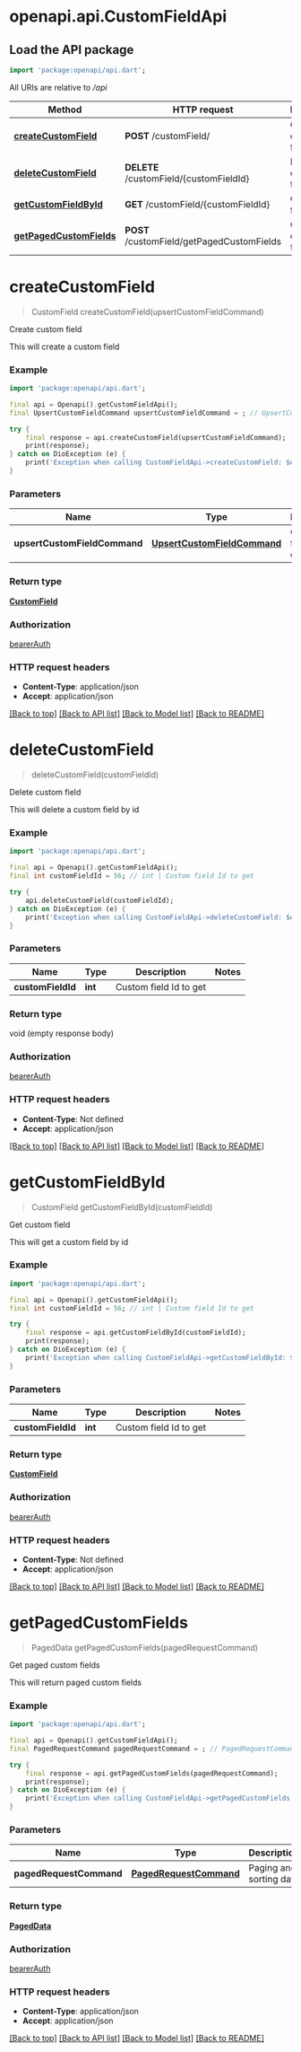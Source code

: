 # openapi.api.CustomFieldApi

## Load the API package
```dart
import 'package:openapi/api.dart';
```

All URIs are relative to */api*

Method | HTTP request | Description
------------- | ------------- | -------------
[**createCustomField**](CustomFieldApi.md#createcustomfield) | **POST** /customField/ | Create custom field
[**deleteCustomField**](CustomFieldApi.md#deletecustomfield) | **DELETE** /customField/{customFieldId} | Delete custom field
[**getCustomFieldById**](CustomFieldApi.md#getcustomfieldbyid) | **GET** /customField/{customFieldId} | Get custom field
[**getPagedCustomFields**](CustomFieldApi.md#getpagedcustomfields) | **POST** /customField/getPagedCustomFields | Get paged custom fields


# **createCustomField**
> CustomField createCustomField(upsertCustomFieldCommand)

Create custom field

This will create a custom field

### Example
```dart
import 'package:openapi/api.dart';

final api = Openapi().getCustomFieldApi();
final UpsertCustomFieldCommand upsertCustomFieldCommand = ; // UpsertCustomFieldCommand | Custom field to create

try {
    final response = api.createCustomField(upsertCustomFieldCommand);
    print(response);
} catch on DioException (e) {
    print('Exception when calling CustomFieldApi->createCustomField: $e\n');
}
```

### Parameters

Name | Type | Description  | Notes
------------- | ------------- | ------------- | -------------
 **upsertCustomFieldCommand** | [**UpsertCustomFieldCommand**](UpsertCustomFieldCommand.md)| Custom field to create | 

### Return type

[**CustomField**](CustomField.md)

### Authorization

[bearerAuth](../README.md#bearerAuth)

### HTTP request headers

 - **Content-Type**: application/json
 - **Accept**: application/json

[[Back to top]](#) [[Back to API list]](../README.md#documentation-for-api-endpoints) [[Back to Model list]](../README.md#documentation-for-models) [[Back to README]](../README.md)

# **deleteCustomField**
> deleteCustomField(customFieldId)

Delete custom field

This will delete a custom field by id

### Example
```dart
import 'package:openapi/api.dart';

final api = Openapi().getCustomFieldApi();
final int customFieldId = 56; // int | Custom field Id to get

try {
    api.deleteCustomField(customFieldId);
} catch on DioException (e) {
    print('Exception when calling CustomFieldApi->deleteCustomField: $e\n');
}
```

### Parameters

Name | Type | Description  | Notes
------------- | ------------- | ------------- | -------------
 **customFieldId** | **int**| Custom field Id to get | 

### Return type

void (empty response body)

### Authorization

[bearerAuth](../README.md#bearerAuth)

### HTTP request headers

 - **Content-Type**: Not defined
 - **Accept**: application/json

[[Back to top]](#) [[Back to API list]](../README.md#documentation-for-api-endpoints) [[Back to Model list]](../README.md#documentation-for-models) [[Back to README]](../README.md)

# **getCustomFieldById**
> CustomField getCustomFieldById(customFieldId)

Get custom field

This will get a custom field by id

### Example
```dart
import 'package:openapi/api.dart';

final api = Openapi().getCustomFieldApi();
final int customFieldId = 56; // int | Custom field Id to get

try {
    final response = api.getCustomFieldById(customFieldId);
    print(response);
} catch on DioException (e) {
    print('Exception when calling CustomFieldApi->getCustomFieldById: $e\n');
}
```

### Parameters

Name | Type | Description  | Notes
------------- | ------------- | ------------- | -------------
 **customFieldId** | **int**| Custom field Id to get | 

### Return type

[**CustomField**](CustomField.md)

### Authorization

[bearerAuth](../README.md#bearerAuth)

### HTTP request headers

 - **Content-Type**: Not defined
 - **Accept**: application/json

[[Back to top]](#) [[Back to API list]](../README.md#documentation-for-api-endpoints) [[Back to Model list]](../README.md#documentation-for-models) [[Back to README]](../README.md)

# **getPagedCustomFields**
> PagedData getPagedCustomFields(pagedRequestCommand)

Get paged custom fields

This will return paged custom fields

### Example
```dart
import 'package:openapi/api.dart';

final api = Openapi().getCustomFieldApi();
final PagedRequestCommand pagedRequestCommand = ; // PagedRequestCommand | Paging and sorting data

try {
    final response = api.getPagedCustomFields(pagedRequestCommand);
    print(response);
} catch on DioException (e) {
    print('Exception when calling CustomFieldApi->getPagedCustomFields: $e\n');
}
```

### Parameters

Name | Type | Description  | Notes
------------- | ------------- | ------------- | -------------
 **pagedRequestCommand** | [**PagedRequestCommand**](PagedRequestCommand.md)| Paging and sorting data | 

### Return type

[**PagedData**](PagedData.md)

### Authorization

[bearerAuth](../README.md#bearerAuth)

### HTTP request headers

 - **Content-Type**: application/json
 - **Accept**: application/json

[[Back to top]](#) [[Back to API list]](../README.md#documentation-for-api-endpoints) [[Back to Model list]](../README.md#documentation-for-models) [[Back to README]](../README.md)

